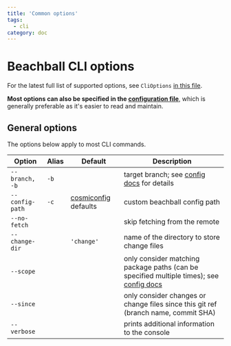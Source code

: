 ```yaml
---
title: 'Common options'
tags:
  - cli
category: doc
---
```


# Beachball CLI options

For the latest full list of supported options, see `CliOptions` [in this file](https://github.com/microsoft/beachball/blob/master/src/types/BeachballOptions.ts).

**Most options can also be specified in the [configuration file](../overview/configuration)**, which is generally preferable as it's easier to read and maintain.

## General options

The options below apply to most CLI commands.

| Option          | Alias | Default                   | Description                                                                                  |
| --------------- | ----- | ------------------------- | -------------------------------------------------------------------------------------------- |
| `--branch, -b`  | `-b`  |                           | target branch; see [config docs][1] for details                                              |
| `--config-path` | `-c`  | [cosmiconfig][2] defaults | custom beachball config path                                                                 |
| `--no-fetch`    |       |                           | skip fetching from the remote                                                                |
| `--change-dir`  |       | `'change'`                | name of the directory to store change files                                                  |
| `--scope`       |       |                           | only consider matching package paths (can be specified multiple times); see [config docs][3] |
| `--since`       |       |                           | only consider changes or change files since this git ref (branch name, commit SHA)           |
| `--verbose`     |       |                           | prints additional information to the console                                                 |

[1]: ../overview/configuration#determining-the-target-branch-and-remote
[2]: https://www.npmjs.com/package/cosmiconfig
[3]: ../overview/configuration#scoping
